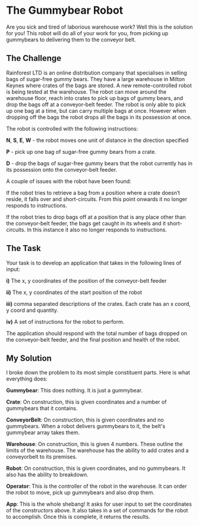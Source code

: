 # The Gummybear Robot

Are you sick and tired of laborious warehouse work? Well this is the solution for
you! This robot will do all of your work for you, from picking up gummybears to
delivering them to the conveyor belt.

## The Challenge

Rainforest LTD is an online distribution company that specialises in selling bags
of sugar-free gummy bears.  They have a large warehouse in Milton Keynes where
crates of the bags are stored.
A new remote-controlled robot is being tested at the warehouse.  The robot can
move around the warehouse floor, reach into crates to pick up bags of gummy bears,
and drop the bags off at a conveyor-belt feeder. The robot is only able to pick up
one bag at a time, but can carry multiple bags at once.  However when dropping
off the bags the robot drops all the bags in its possession at once.

The robot is controlled with the following instructions:

   __N__, __S__, __E__, __W__  - the robot moves one unit of distance in the
   direction specified

   __P__ - pick up one bag of sugar-free gummy bears from a crate.

   __D__ - drop the bags of sugar-free gummy bears that the robot currently has in its possession onto the conveyor-belt feeder.

   A couple of issues with the robot have been found:

   If the robot tries to retrieve a bag from a position where a crate doesn’t reside, it falls over and short-circuits.  From this point onwards it no longer responds to instructions.

   If the robot tries to drop bags off at a position that is any place other than the conveyor-belt feeder, the bags get caught in its wheels and it short-circuits.  In this instance it also no longer responds to instructions.

## The Task

Your task is to develop an application that takes in the following lines of input:

__i)__ The x, y coordinates of the position of the conveyor-belt feeder

__ii)__ The x, y coordinates of the start position of the robot

__iii)__ comma separated descriptions of the crates.  Each crate has an x coord, y coord and quantity.

__iv)__ A set of instructions for the robot to perform.

The application should respond with the total number of bags dropped on the conveyor-belt feeder, and the final position and health of the robot.

## My Solution

I broke down the problem to its most simple constituent parts. Here is what everything
does:

__Gummybear__: This does nothing. It is just a gummybear.

__Crate__: On construction, this is given coordinates and a number of gummybears that
it contains.

__ConveyorBelt__: On construction, this is given coordinates and no gummybears. When
a robot delivers gummybears to it, the belt's gummybear array takes them.

__Warehouse__: On construction, this is given 4 numbers. These outline the limits
of the warehouse. The warehouse has the ability to add crates and a conveyorbelt to
its premises.

__Robot__: On construction, this is given coordinates, and no gummybears. It also has
the ability to breakdown.

__Operator__: This is the controller of the robot in the warehouse. It can order
the robot to move, pick up gummybears and also drop them.

__App__: This is the whole shebang! It asks for user input to set the coordinates of
the constructors above. It also takes in a set of commands for the robot to accomplish.
Once this is complete, it returns the results.
